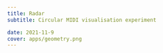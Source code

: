 ```yaml
---
title: Radar
subtitle: Circular MIDI visualisation experiment

date: 2021-11-9
cover: apps/geometry.png
---
```


<script setup>
import midiRadar from './index.vue'
</script>

<client-only >
  <midi-panel class="mb-4" />
  <midi-radar />
</client-only>
